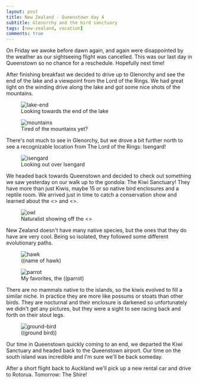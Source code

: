 ```yaml
---
layout: post
title: New Zealand - Queenstown day 4
subtitle: Glenorchy and the bird sanctuary
tags: [new-zealand, vacation]
comments: true
---
```


On Friday we awoke before dawn again, and again were disappointed by the weather as our sightseeing flight was cancelled. This was our last day in Queenstown so no chance for a reschedule. Hopefully next time!

After finishing breakfast we decided to drive up to Glenorchy and see the end of the lake and a viewpoint from the Lord of the Rings. We had great light on the winding drive along the lake and got some nice shots of the mountains.

<figure>
  <img src="{{site.url}}/assets/img/2023-03-10-queenstown-day-4/lake-end.JPG" alt="lake-end"/>
  <figcaption>Looking towards the end of the lake</figcaption>
</figure>

<figure>
  <img src="{{site.url}}/assets/img/2023-03-10-queenstown-day-4/mountains.JPG" alt="mountains"/>
  <figcaption>Tired of the mountains yet?</figcaption>
</figure>

There's not much to see in Glenorchy, but we drove a bit further north to see a recognizable location from The Lord of the Rings: Isengard!

<figure>
  <img src="{{site.url}}/assets/img/2023-03-10-queenstown-day-4/isengard.JPG" alt="isengard"/>
  <figcaption>Looking out over Isengard</figcaption>
</figure>

We headed back towards Queenstown and decided to check out something we saw yesterday on our walk up to the gondola: The Kiwi Sanctuary! They have more than just Kiwis, maybe 15 or so native bird enclosures and a reptile room. We arrived just in time to catch a conservation show and learned about the <<lizard>> and <<owl>>.

<figure>
  <img src="{{site.url}}/assets/img/2023-03-10-queenstown-day-4/owl.JPG" alt="owl"/>
  <figcaption>Naturalist showing off the <<owl>></figcaption>
</figure>

New Zealand doesn't have many native species, but the ones that they do have are very cool. Being so isolated, they followed some different evolutionary paths.

<figure>
  <img src="{{site.url}}/assets/img/2023-03-10-queenstown-day-4/hawk.JPG" alt="hawk"/>
  <figcaption>((name of hawk)</figcaption>
</figure>

<figure>
  <img src="{{site.url}}/assets/img/2023-03-10-queenstown-day-4/parrot.JPG" alt="parrot"/>
  <figcaption>My favorites, the ((parrot)</figcaption>
</figure>

There are no mammals native to the islands, so the kiwis evolved to fill a similar niche. In practice they are more like possums or stoats than other birds. They are nocturnal and their enclosure is darkened so unfortunately we didn't get any pictures, but they were a sight to see racing back and forth on their stout legs.

<figure>
  <img src="{{site.url}}/assets/img/2023-03-10-queenstown-day-4/ground-bird.JPG" alt="ground-bird"/>
  <figcaption>((ground bird))</figcaption>
</figure>

Our time in Queenstown quickly coming to an end, we departed the Kiwi Sanctuary and headed back to the Queenstown airport. Our time on the south island was incredible and I'm sure we'll be back someday.

After a short flight back to Auckland we'll pick up a new rental car and drive to Rotorua. Tomorrow: The Shire!
